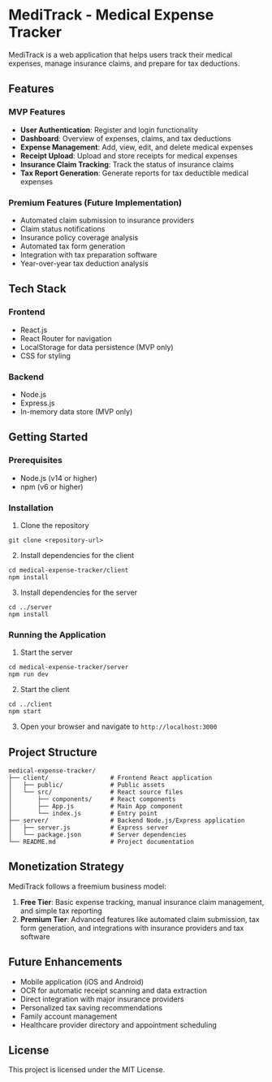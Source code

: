 # MediTrack - Medical Expense Tracker

MediTrack is a web application that helps users track their medical expenses, manage insurance claims, and prepare for tax deductions.

## Features

### MVP Features
- **User Authentication**: Register and login functionality
- **Dashboard**: Overview of expenses, claims, and tax deductions
- **Expense Management**: Add, view, edit, and delete medical expenses
- **Receipt Upload**: Upload and store receipts for medical expenses
- **Insurance Claim Tracking**: Track the status of insurance claims
- **Tax Report Generation**: Generate reports for tax deductible medical expenses

### Premium Features (Future Implementation)
- Automated claim submission to insurance providers
- Claim status notifications
- Insurance policy coverage analysis
- Automated tax form generation
- Integration with tax preparation software
- Year-over-year tax deduction analysis

## Tech Stack

### Frontend
- React.js
- React Router for navigation
- LocalStorage for data persistence (MVP only)
- CSS for styling

### Backend
- Node.js
- Express.js
- In-memory data store (MVP only)

## Getting Started

### Prerequisites
- Node.js (v14 or higher)
- npm (v6 or higher)

### Installation

1. Clone the repository
```
git clone <repository-url>
```

2. Install dependencies for the client
```
cd medical-expense-tracker/client
npm install
```

3. Install dependencies for the server
```
cd ../server
npm install
```

### Running the Application

1. Start the server
```
cd medical-expense-tracker/server
npm run dev
```

2. Start the client
```
cd ../client
npm start
```

3. Open your browser and navigate to `http://localhost:3000`

## Project Structure

```
medical-expense-tracker/
├── client/                 # Frontend React application
│   ├── public/             # Public assets
│   └── src/                # React source files
│       ├── components/     # React components
│       ├── App.js          # Main App component
│       └── index.js        # Entry point
├── server/                 # Backend Node.js/Express application
│   ├── server.js           # Express server
│   └── package.json        # Server dependencies
└── README.md               # Project documentation
```

## Monetization Strategy

MediTrack follows a freemium business model:

1. **Free Tier**: Basic expense tracking, manual insurance claim management, and simple tax reporting
2. **Premium Tier**: Advanced features like automated claim submission, tax form generation, and integrations with insurance providers and tax software

## Future Enhancements

- Mobile application (iOS and Android)
- OCR for automatic receipt scanning and data extraction
- Direct integration with major insurance providers
- Personalized tax saving recommendations
- Family account management
- Healthcare provider directory and appointment scheduling

## License

This project is licensed under the MIT License.
